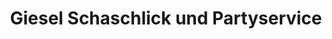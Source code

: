 ---
title: "Giesel Schaschlick und Partyservice"
url: /villingen-schwenningen/giesel-schaschlick-und-partyservice/
shop: Lebensmittel
---